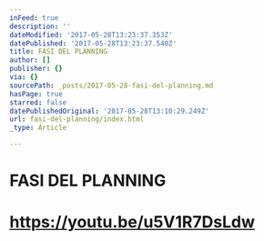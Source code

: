 ```yaml
---
inFeed: true
description: ''
dateModified: '2017-05-28T13:23:37.353Z'
datePublished: '2017-05-28T13:23:37.540Z'
title: FASI DEL PLANNING
author: []
publisher: {}
via: {}
sourcePath: _posts/2017-05-28-fasi-del-planning.md
hasPage: true
starred: false
datePublishedOriginal: '2017-05-28T13:10:29.249Z'
url: fasi-del-planning/index.html
_type: Article

---
```

# FASI DEL PLANNING

# https://youtu.be/u5V1R7DsLdw